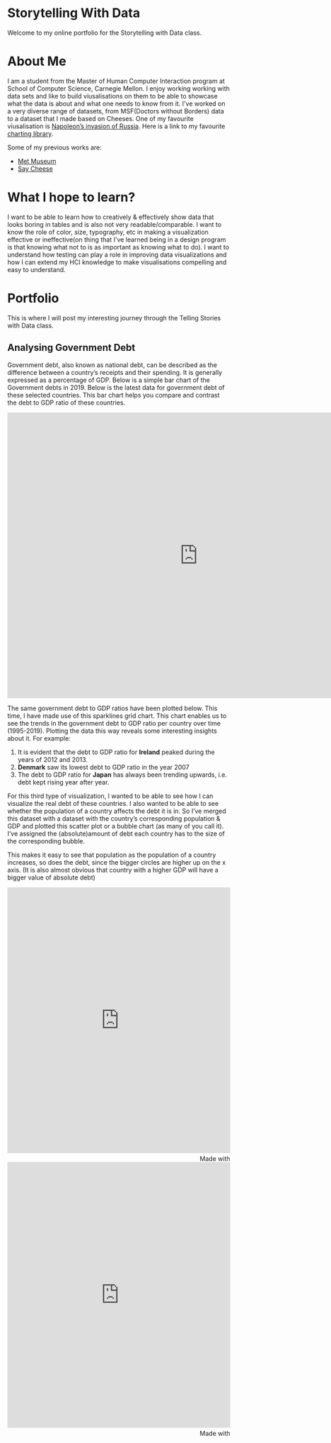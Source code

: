 # Storytelling With Data

Welcome to my online portfolio for the Storytelling with Data class.

# About Me

I am a student from the Master of Human Computer Interaction program at School of Computer Science, Carnegie Mellon. I enjoy working working with data sets and like to build viusalisations on them to be able to showcase what the data is about and what one needs to know from it. I've worked on a very diverse range of datasets, from MSF(Doctors without Borders) data to a dataset that I made based on Cheeses. One of my favourite viusalisation is [Napoleon’s invasion of Russia](https://miro.medium.com/max/4006/1*V9sq--wHI1wm1zA3Gng1sg.png). Here is a link to my favourite [charting library](https://www.amcharts.com/).

Some of my previous works are:
* [Met Museum](https://ketakisrao.github.io/Met/)
* [Say Cheese](https://ketakisrao.github.io/CMUPortfolio/saycheese.html)

# What I hope to learn?

I want to be able to learn how to creatively & effectively show data that looks boring in tables and is also not very readable/comparable. I want to know the role of color, size, typography, etc in making a visualization effective or ineffective(on thing that I've learned being in a design program is that knowing what not to is as important as knowing what to do). I want to understand how testing can play a role in improving data visualizations and how I can extend my HCI knowledge to make  visualisations compelling and easy to understand.

# Portfolio

This is where I will post my interesting journey through the Telling Stories with Data class.


## Analysing Government Debt



Government debt, also known as national debt, can be described as the difference between a country’s receipts and their spending. It is generally expressed as a percentage of GDP. Below is a simple bar chart of the Government debts in 2019. Below is the latest data for government debt of these selected countries. This bar chart helps you compare and contrast the debt to GDP ratio of these countries.

<iframe src="https://data.oecd.org/chart/61Rx" width="860" height="645" style="border: 0" mozallowfullscreen="true" webkitallowfullscreen="true" allowfullscreen="true"><a href="https://data.oecd.org/chart/61Rx" target="_blank">OECD Chart: General government debt, Total, % of GDP, Annual, 2019</a></iframe>



The same government debt to GDP ratios have been plotted below. This time, I have made use of this sparklines grid chart. This chart enables us to see the trends in the government debt to GDP ratio per country over time (1995-2019). Plotting the data this way reveals some interesting insights about it. For example:

1. It is evident that the debt to GDP ratio for **Ireland** peaked during the years of 2012 and 2013.
2. **Denmark** saw its lowest debt to GDP ratio in the year 2007
3. The debt to GDP ratio for **Japan** has always been trending upwards, i.e. debt kept rising year after year.



For this third type of visualization, I wanted to be able to see how I can visualize the real debt of these countries. I also wanted to be able to see whether the population of a country affects the debt it is in. So I’ve merged this dataset with a dataset with the country’s corresponding population & GDP and plotted this scatter plot or a bubble chart (as many of you call it). I’ve assigned the (absolute)amount of debt each country has to the size of the corresponding bubble.

This makes it easy to see that population as the population of a country increases, so does the debt, since the bigger circles are higher up on the x axis. (It is also almost obvious that country with a higher GDP will have a bigger value of absolute debt)

<iframe src='https://flo.uri.sh/visualisation/3148220/embed' frameborder='0' scrolling='no' style='width:100%;height:600px;'></iframe><div style='width:100%!;margin-top:4px!important;text-align:right!important;'><a class='flourish-credit' href='https://public.flourish.studio/visualisation/3148220/?utm_source=embed&utm_campaign=visualisation/3148220' target='_top' style='text-decoration:none!important'><img alt='Made with Flourish' src='https://public.flourish.studio/resources/made_with_flourish.svg' style='width:105px!important;height:16px!important;border:none!important;margin:0!important;'> </a></div>


<iframe src='https://flo.uri.sh/visualisation/3149327/embed' frameborder='0' scrolling='no' style='width:100%;height:600px;'></iframe><div style='width:100%!;margin-top:4px!important;text-align:right!important;'><a class='flourish-credit' href='https://public.flourish.studio/visualisation/3149327/?utm_source=embed&utm_campaign=visualisation/3149327' target='_top' style='text-decoration:none!important'><img alt='Made with Flourish' src='https://public.flourish.studio/resources/made_with_flourish.svg' style='width:105px!important;height:16px!important;border:none!important;margin:0!important;'> </a></div>
